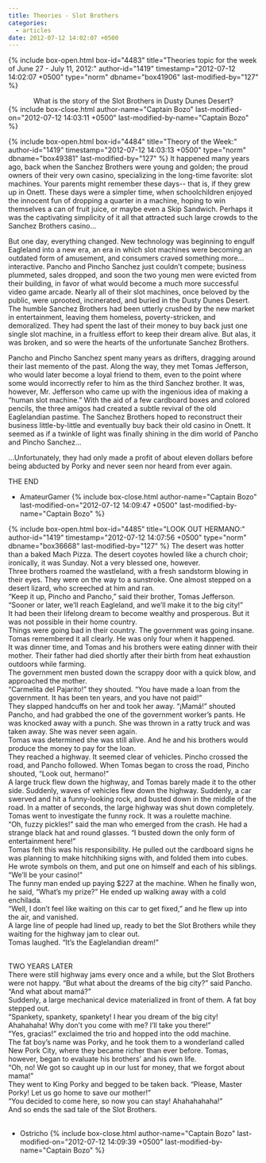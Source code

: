 ```yaml
---
title: Theories - Slot Brothers
categories:
  - articles
date: 2012-07-12 14:02:07 +0500
---
```

{% include box-open.html box-id="4483" title="Theories topic for the week of June 27 - July 11, 2012:" author-id="1419" timestamp="2012-07-12 14:02:07 +0500" type="norm" dbname="box41906" last-modified-by="127" %}
<center>What is the story of the Slot Brothers in Dusty Dunes Desert?</center>
{% include box-close.html author-name="Captain Bozo" last-modified-on="2012-07-12 14:03:11 +0500" last-modified-by-name="Captain Bozo" %}

{% include box-open.html box-id="4484" title="Theory of the Week:" author-id="1419" timestamp="2012-07-12 14:03:13 +0500" type="norm" dbname="box49381" last-modified-by="127" %}
It happened many years ago, back when the Sanchez Brothers were young and golden; the proud owners of their very own casino, specializing in the long-time favorite: slot machines. Your parents might remember these days-- that is, if they grew up in Onett. These days were a simpler time, when schoolchildren enjoyed the innocent fun of dropping a quarter in a machine, hoping to win themselves a can of fruit juice, or maybe even a Skip Sandwich. Perhaps it was the captivating simplicity of it all that attracted such large crowds to the Sanchez Brothers casino…<p/>

But one day, everything changed. New technology was beginning to engulf Eagleland into a new era, an era in which slot machines were becoming an outdated form of amusement, and consumers craved something more… interactive. Pancho and Pincho Sanchez just couldn’t compete; business plummeted, sales dropped, and soon the two young men were evicted from their building, in favor of what would become a much more successful video game arcade. Nearly all of their slot machines, once beloved by the public, were uprooted, incinerated, and buried in the Dusty Dunes Desert. The humble Sanchez Brothers had been utterly crushed by the new market in entertainment, leaving them homeless, poverty-stricken, and demoralized. They had spent the last of their money to buy back just one single slot machine, in a fruitless effort to keep their dream alive. But alas, it was broken, and so were the hearts of the unfortunate Sanchez Brothers.<p/>

Pancho and Pincho Sanchez spent many years as drifters, dragging around their last memento of the past. Along the way, they met Tomas Jefferson, who would later become a loyal friend to them, even to the point where some would incorrectly refer to him as the third Sanchez brother. It was, however, Mr. Jefferson who came up with the ingenious idea of making a “human slot machine.” With the aid of a few cardboard boxes and colored pencils, the three amigos had created a subtle revival of the old Eaglelandian pastime. The Sanchez Brothers hoped to reconstruct their business little-by-little and eventually buy back their old casino in Onett. It seemed as if a twinkle of light was finally shining in the dim world of Pancho and Pincho Sanchez…<p/>




…Unfortunately, they had only made a profit of about eleven dollars before being abducted by Porky and never seen nor heard from ever again.<p/>

THE END<p/>

- AmateurGamer
{% include box-close.html author-name="Captain Bozo" last-modified-on="2012-07-12 14:09:47 +0500" last-modified-by-name="Captain Bozo" %}

{% include box-open.html box-id="4485" title="LOOK OUT HERMANO:" author-id="1419" timestamp="2012-07-12 14:07:56 +0500" type="norm" dbname="box36668" last-modified-by="127" %}
The desert was hotter than a baked Mach Pizza. The desert coyotes howled like a church choir; ironically, it was Sunday. Not a very blessed one, however.<br/>
Three brothers roamed the wastleland, with a fresh sandstorm blowing in their eyes. They were on the way to a sunstroke. One almost stepped on a desert lizard, who screeched at him and ran.<br/>
“Keep it up, Pincho and Pancho,” said their brother, Tomas Jefferson. “Sooner or later, we’ll reach Eagleland, and we’ll make it to the big city!”<br/>
It had been their lifelong dream to become wealthy and prosperous. But it was not possible in their home country.<br/>
Things were going bad in their country. The government was going insane. Tomas remembered it all clearly. He was only four when it happened.<br/>
It was dinner time, and Tomas and his brothers were eating dinner with their mother. Their father had died shortly after their birth from heat exhaustion outdoors while farming.<br/>
The government men busted down the scrappy door with a quick blow, and approached the mother. <br/>“Carmelita del Pajarito!” they shouted. “You have made a loan from the government. It has been ten years, and you have not paid!”<br/>
They slapped handcuffs on her and took her away. “¡Mamá!” shouted Pancho, and had grabbed the one of the government worker’s pants. He was knocked away with a punch. She was thrown in a ratty truck and was taken away. She was never seen again.<br/>
Tomas was determined she was still alive. And he and his brothers would produce the money to pay for the loan.<br/>
They reached a highway. It seemed clear of vehicles. Pincho crossed the road, and Pancho followed. When Tomas began to cross the road, Pincho shouted, “Look out, hermano!”<br/>
A large truck flew down the highway, and Tomas barely made it to the other side. Suddenly, waves of vehicles flew down the highway. Suddenly, a car swerved and hit a funny-looking rock, and busted down in the middle of the road. In a matter of seconds, the large highway was shut down completely.<br/> Tomas went to investigate the funny rock. It was a roulette machine.<br/>
“Oh, fuzzy pickles!” said the man who emerged from the crash. He had a strange black hat and round glasses. “I busted down the only form of entertainment here!”<br/>
Tomas felt this was his responsibility. He pulled out the cardboard signs he was planning to make hitchhiking signs with, and folded them into cubes. He wrote symbols on them, and put one on himself and each of his siblings.<br/>
“We’ll be your casino!”<br/>
The funny man ended up paying $227 at the machine. When he finally won, he said, “What’s my prize?”
He ended up walking away with a cold enchilada.<br/>
“Well, I don’t feel like waiting on this car to get fixed,” and he flew up into the air, and vanished.<br/>
A large line of people had lined up, ready to bet the Slot Brothers while they waiting for the highway jam to clear out.<br/>
Tomas laughed. “It’s the Eaglelandian dream!”<br/><br/>


TWO YEARS LATER<br/>
There were still highway jams every once and a while, but the Slot Brothers were not happy. “But what about the dreams of the big city?” said Pancho. “And what about mamá?”<br/>
Suddenly, a large mechanical device materialized in front of them. A fat boy stepped out.<br/>
“Spankety, spankety, spankety! I hear you dream of the big city! Ahahahaha! Why don’t you come with me? I’ll take you there!”<br/>
“Yes, gracias!” exclaimed the trio and hopped into the odd machine.<br/>
The fat boy’s name was Porky, and he took them to a wonderland called New Pork City, where they became richer than ever before. Tomas, however, began to evaluate his brothers’ and his own life.<br/>
“Oh, no! We got so caught up in our lust for money, that we forgot about mama!”<br/>
They went to King Porky and begged to be taken back. “Please, Master Porky! Let us go home to save our mother!”<br/>
“You decided to come here, so now you can stay! Ahahahahaha!”<br/>
And so ends the sad tale of the Slot Brothers.<br/>
<br/>
- Ostricho
{% include box-close.html author-name="Captain Bozo" last-modified-on="2012-07-12 14:09:39 +0500" last-modified-by-name="Captain Bozo" %}
